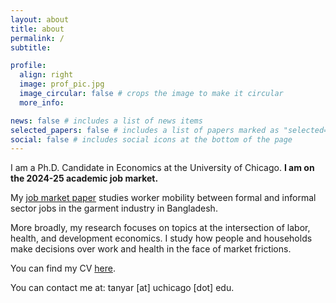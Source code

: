 ```yaml
---
layout: about
title: about
permalink: /
subtitle: 

profile:
  align: right
  image: prof_pic.jpg
  image_circular: false # crops the image to make it circular
  more_info: 

news: false # includes a list of news items
selected_papers: false # includes a list of papers marked as "selected={true}"
social: false # includes social icons at the bottom of the page
---
```




I am a Ph.D. Candidate in Economics at the University of Chicago. **I am on the 2024-25 academic job market.**

My [job market paper](https://www.tanyarajan.com/assets/pdf/Rajan_JMP_latest.pdf) studies worker mobility between formal and informal sector jobs in the garment industry in Bangladesh.

More broadly, my research focuses on topics at the intersection of labor, health, and development economics. I study how people and households make decisions over work and health in the face of market frictions. 

You can find my CV [here](https://www.tanyarajan.com/assets/pdf/Rajan_CV_latest.pdf).

You can contact me at: tanyar [at] uchicago [dot] edu.



